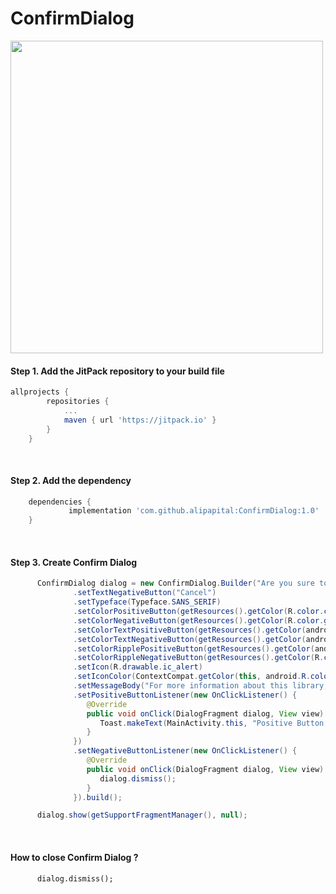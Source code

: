 # ConfirmDialog

<img src="https://raw.githubusercontent.com/alipapital/ConfirmDialog/master/files/confirm_dialog.png" width="500">


#### Step 1. Add the JitPack repository to your build file
```gradle	
allprojects {
		repositories {
			...
			maven { url 'https://jitpack.io' }
		}
	}
```

<br />

#### Step 2. Add the dependency
```gradle	
	dependencies {
	         implementation 'com.github.alipapital:ConfirmDialog:1.0'
	}
```

<br />

#### Step 3. Create Confirm Dialog

```java
      ConfirmDialog dialog = new ConfirmDialog.Builder("Are you sure to delete item ?")
              .setTextNegativeButton("Cancel")
              .setTypeface(Typeface.SANS_SERIF)
              .setColorPositiveButton(getResources().getColor(R.color.colorPrimary))
              .setColorNegativeButton(getResources().getColor(R.color.gray))
              .setColorTextPositiveButton(getResources().getColor(android.R.color.white))
              .setColorTextNegativeButton(getResources().getColor(android.R.color.tab_indicator_text))
              .setColorRipplePositiveButton(getResources().getColor(android.R.color.white))
              .setColorRippleNegativeButton(getResources().getColor(R.color.colorPrimary))
              .setIcon(R.drawable.ic_alert)
              .setIconColor(ContextCompat.getColor(this, android.R.color.holo_red_dark))
              .setMessageBody("For more information about this library, read the document in github.")
              .setPositiveButtonListener(new OnClickListener() {
                 @Override
                 public void onClick(DialogFragment dialog, View view) {
                    Toast.makeText(MainActivity.this, "Positive Button Clicked", Toast.LENGTH_SHORT).show();
                 }
              })
              .setNegativeButtonListener(new OnClickListener() {
                 @Override
                 public void onClick(DialogFragment dialog, View view) {
                    dialog.dismiss();
                 }
              }).build();

      dialog.show(getSupportFragmentManager(), null);
```
           
<br />  
 
#### How to close Confirm Dialog ?
```
      dialog.dismiss();
```

